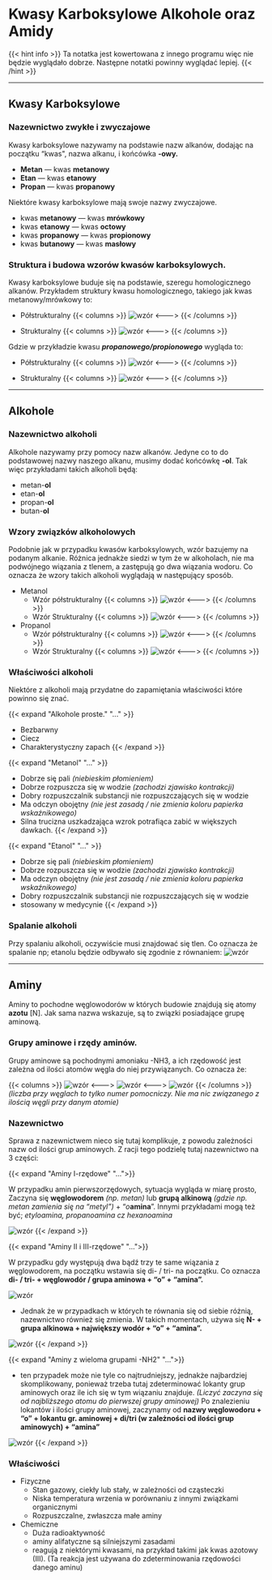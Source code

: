 # **Kwasy Karboksylowe Alkohole oraz Amidy**

{{< hint info >}}
Ta notatka jest kowertowana z innego programu więc nie będzie wyglądało dobrze. Następne notatki powinny wyglądać lepiej.
{{< /hint >}}

---

## Kwasy Karboksylowe

### Nazewnictwo zwykłe i zwyczajowe
Kwasy karboksylowe nazywamy na podstawie nazw alkanów, dodając na początku “kwas", nazwa alkanu, i końcówka **-owy.**
- **Metan** — kwas **metanowy**
- **Etan** — kwas **etanowy**
- **Propan** — kwas **propanowy**

Niektóre kwasy karboksylowe mają swoje nazwy zwyczajowe.
- kwas **metanowy** — kwas **mrówkowy**
- kwas **etanowy** — kwas **octowy**
- kwas **propanowy** — kwas **propionowy**
- kwas **butanowy** — kwas **masłowy**

### Struktura i budowa wzorów kwasów karboksylowych.
Kwasy karboksylowe buduje się na podstawie, szeregu homologicznego alkanów. Przykładem struktury kwasu homologicznego, takiego jak kwas metanowy/mrówkowy to:
- Półstrukturalny
{{< columns >}}
![wzór](https://media.discordapp.net/attachments/508354456392302603/1157381782019248168/Artboard_24x.png?ex=65186747&is=651715c7&hm=d05152276f6ac1f6bf3ce56925f4964edaf2dcac5139821f9e60e9cc2cd297e6&=&width=853&height=430)
<--->
{{< /columns >}}

- Strukturalny
{{< columns >}}
![wzór](https://media.discordapp.net/attachments/508354456392302603/1157383344108081323/Artboard_24x.png?ex=651868bc&is=6517173c&hm=7c7f21c98fcbf09d907abe916703f5be6dd83d3113fb2bd8b2243ab72a00e0e2&=&width=853&height=430)
<--->
{{< /columns >}}


Gdzie w przykładzie kwasu ***propanowego/propionowego*** wygląda to:
- Półstrukturalny
{{< columns >}}
![wzór](https://media.discordapp.net/attachments/508354456392302603/1157384687665295390/Artboard_24x.png?ex=651869fc&is=6517187c&hm=5fea4bc82b84eed1bc02ff0154f864ea1c8654082ff9d24295d7046ef3fc930c&=&width=853&height=430)
<--->
{{< /columns >}}

- Strukturalny
{{< columns >}}
![wzór](https://media.discordapp.net/attachments/508354456392302603/1157385512877830315/Artboard_24x.png?ex=65186ac1&is=65171941&hm=5b0623e5494e321eea21ebc637cf65d3040d6672e4d54a605f0f82c09cebbdc2&=&width=853&height=430)
<--->
{{< /columns >}}

---

## Alkohole

### Nazewnictwo alkoholi
Alkohole nazywamy przy pomocy nazw alkanów. Jedyne co to do podstawowej nazwy naszego alkanu, musimy dodać końcówkę **-ol**. Tak więc przykładami takich alkoholi będą:
- metan-**ol**
- etan-**ol**
- propan-**ol**
- butan-**ol**

### Wzory związków alkoholowych
Podobnie jak w przypadku kwasów karboksylowych, wzór bazujemy na podanym alkanie. Różnica jednakże siedzi w tym że w alkoholach, nie ma podwójnego wiązania z tlenem, a zastępują go dwa wiązania wodoru. Co oznacza że wzory takich alkoholi wyglądają w następujący sposób.
- Metanol
  - Wzór półstrukturalny
{{< columns >}}
![wzór](https://media.discordapp.net/attachments/508354456392302603/1157386512263024720/Artboard_24x.png?ex=65186baf&is=65171a2f&hm=778b0ed9d500a8d38dbe9d4404ed0e1552902e3fc5c4b420107625bee6d81441&=&width=853&height=430)
<--->
{{< /columns >}}
  - Wzór Strukturalny
{{< columns >}}
![wzór](https://media.discordapp.net/attachments/508354456392302603/1157387066590638202/Artboard_24x.png?ex=65186c33&is=65171ab3&hm=3612582e6618bb6da30dbc5ce632444b38214564e2c2b612e4214895e0f49a76&=&width=853&height=430)
<--->
{{< /columns >}}
- Propanol
  - Wzór półstrukturalny
{{< columns >}}
![wzór](https://media.discordapp.net/attachments/508354456392302603/1157389374976176158/Artboard_24x.png?ex=65186e5a&is=65171cda&hm=523a0568634ee7d8d6600a80d9510b4ea13e94da7fb6043aecf86fa603bc85ce&=&width=853&height=430)
<--->
{{< /columns >}}
  - Wzór Strukturalny
{{< columns >}}
![wzór](https://media.discordapp.net/attachments/508354456392302603/1157389941257555968/Artboard_24x.png?ex=65186ee1&is=65171d61&hm=3fcbb8e67ab04f260cc230246533b2620077028bdd9e6c797bcd5e0e02892d89&=&width=853&height=430)
<--->
{{< /columns >}}

### Właściwości alkoholi
Niektóre z alkoholi mają przydatne do zapamiętania właściwości które powinno się znać. 

{{< expand "Alkohole proste." "..." >}}
- Bezbarwny
- Ciecz
- Charakterystyczny zapach
{{< /expand >}}

{{< expand "Metanol" "..." >}}
- Dobrze się pali *(niebieskim płomieniem)*
- Dobrze rozpuszcza się w wodzie *(zachodzi zjawisko kontrakcji)*
- Dobry rozpuszczalnik substancji nie rozpuszczających się w wodzie
- Ma odczyn obojętny *(nie jest zasadą / nie zmienia koloru papierka wskaźnikowego)*
- Silna trucizna uszkadzająca wzrok potrafiąca zabić w większych dawkach.
{{< /expand >}}

{{< expand "Etanol" "..." >}}
- Dobrze się pali *(niebieskim płomieniem)*
- Dobrze rozpuszcza się w wodzie *(zachodzi zjawisko kontrakcji)*
- Ma odczyn obojętny *(nie jest zasadą / nie zmienia koloru papierka wskaźnikowego)*
- Dobry rozpuszczalnik substancji nie rozpuszczających się w wodzie
- stosowany w medycynie
{{< /expand >}}

### Spalanie alkoholi
Przy spalaniu alkoholi, oczywiście musi znajdować się tlen. Co oznacza że spalanie np; etanolu będzie odbywało się zgodnie z równaniem:
![wzór](https://media.discordapp.net/attachments/508354456392302603/1157393085442052116/Artboard_2_copy4x.png?ex=651871ce&is=6517204e&hm=d816c7fa4e6e733dde2b427de4bb7bbedf032637ea75935761f53b0d40935b3c&=&width=950&height=396)

---

## Aminy
Aminy to pochodne węglowodorów w których budowie znajdują się atomy **azotu** [N]. Jak sama nazwa wskazuje, są to związki posiadające grupę aminową.

### Grupy aminowe i rzędy aminów.
Grupy aminowe są pochodnymi amoniaku -NH3, a ich rzędowość jest zależna od ilości atomów węgla do niej przywiązanych. Co oznacza że:

{{< columns >}}
![wzór](https://cdn.discordapp.com/attachments/508354456392302603/1157394372996911184/Artboard_24x.png?ex=65187301&is=65172181&hm=94a979a8011c0aa9d64ac3f6207aa59d734723666ce5628dfd6e8d3abaf985ed&)
<--->
![wzór](https://cdn.discordapp.com/attachments/508354456392302603/1157394521915658331/Artboard_24x.png?ex=65187325&is=651721a5&hm=3152ba941fa5668b291fc41651b48588787fd9f1f0efc69d83cd1d0a42d038ff&)
<--->
![wzór](https://cdn.discordapp.com/attachments/508354456392302603/1157394554161463296/Artboard_24x.png?ex=6518732d&is=651721ad&hm=d5ec547d0b499f71b843ece8924524d0650568b4c5e217cef55e6b475eba207b&)
{{< /columns >}}
*(liczba przy węglach to tylko numer pomocniczy. Nie ma nic związanego z ilością węgli przy danym atomie)*

### Nazewnictwo
Sprawa z nazewnictwem nieco się tutaj komplikuje, z powodu zależności nazw od ilości grup aminowych. Z racji tego podzielę tutaj nazewnictwo na 3 części:

{{< expand "Aminy I-rzędowe" "...">}}

W przypadku amin pierwszorzędowych, sytuacja wygląda w miarę prosto, Zaczyna się **węglowodorem** *(np. metan)* lub **grupą alkinową** *(gdzie np. metan zamienia się na “metyl”)* + “*o***amina**”. Innymi przykładami mogą też być; *etyloamina, propanoamina cz hexanoamina*

![wzór](https://media.discordapp.net/attachments/508354456392302603/1157395995978637383/Artboard_54x.png?ex=65187484&is=65172304&hm=acbe6f75c05e05c7ac6d0639f6bbc68543cad0f77fffa4c86bd464e6265c0113&=&width=924&height=430)
{{< /expand >}}

{{< expand "Aminy II i III-rzędowe" "...">}}

W przypadku gdy występują dwa bądź trzy te same wiązania z węglowodorem, na początku wstawia się di- / tri- na początku. Co oznacza **di- / tri- + węglowodór / grupa aminowa + “o” + “amina”.**

![wzór](https://media.discordapp.net/attachments/508354456392302603/1157395995978637383/Artboard_54x.png?ex=65187484&is=65172304&hm=acbe6f75c05e05c7ac6d0639f6bbc68543cad0f77fffa4c86bd464e6265c0113&=&width=924&height=430)

- Jednak że w przypadkach w których te równania się od siebie różnią, nazewnictwo również się zmienia. W takich momentach, używa się **N- + grupa alkinowa + największy wodór + “o” + “amina”.**
    
![wzór](https://media.discordapp.net/attachments/508354456392302603/1157397318933414038/Artboard_54x.png?ex=651875c0&is=65172440&hm=9b4c9f587786125f7887ea8e2bef74ad4790c1f2244b1c7987893a2c8d768d09&=&width=924&height=430)
{{< /expand >}}

{{< expand "Aminy z wieloma grupami  -NH2" "...">}}

- ten przypadek może nie tyle co najtrudniejszy, jednakże najbardziej skomplikowany, ponieważ trzeba tutaj zdeterminować lokanty grup aminowych oraz ile ich się w tym wiązaniu znajduje. *(Liczyć zaczyna się od najbliższego atomu do pierwszej grupy aminowej)* Po znalezieniu lokantów i ilości grupy aminowej, zaczynamy od **nazwy węglowodoru + “o” + lokantu gr. aminowej + di/tri (w zależności od ilości grup aminowych) + “amina”**
  
![wzór](https://media.discordapp.net/attachments/508354456392302603/1157397589247922176/Artboard_54x.png?ex=65187600&is=65172480&hm=e0ae300ab308875805a7c0323bc6c135d93b4f54226f23db26b4c1ed90d64c3e&=&width=924&height=430)
{{< /expand >}}

### Właściwości
- Fizyczne
    - Stan gazowy, ciekły lub stały, w zależności od cząsteczki
    - Niska temperatura wrzenia w porównaniu z innymi związkami organicznymi
    - Rozpuszczalne, zwłaszcza małe aminy
- Chemiczne
    - Duża radioaktywność
    - aminy alifatyczne są silniejszymi zasadami
    - reagują z niektórymi kwasami, na przykład takimi jak kwas azotowy (III). (Ta reakcja jest używana do zdeterminowania rzędowości danego aminu)